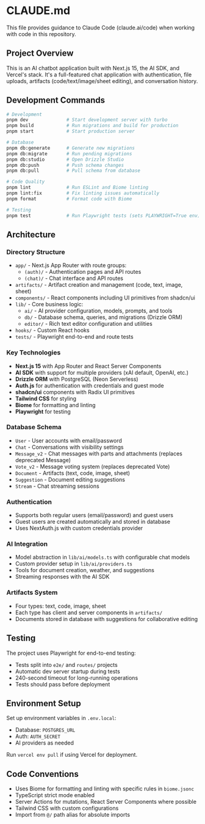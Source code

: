 # CLAUDE.md

This file provides guidance to Claude Code (claude.ai/code) when working with code in this repository.

## Project Overview

This is an AI chatbot application built with Next.js 15, the AI SDK, and Vercel's stack. It's a full-featured chat application with authentication, file uploads, artifacts (code/text/image/sheet editing), and conversation history.

## Development Commands

```bash
# Development
pnpm dev              # Start development server with turbo
pnpm build            # Run migrations and build for production
pnpm start            # Start production server

# Database
pnpm db:generate      # Generate new migrations
pnpm db:migrate       # Run pending migrations
pnpm db:studio        # Open Drizzle Studio
pnpm db:push          # Push schema changes
pnpm db:pull          # Pull schema from database

# Code Quality
pnpm lint             # Run ESLint and Biome linting
pnpm lint:fix         # Fix linting issues automatically
pnpm format           # Format code with Biome

# Testing
pnpm test             # Run Playwright tests (sets PLAYWRIGHT=True env)
```

## Architecture

### Directory Structure
- `app/` - Next.js App Router with route groups:
  - `(auth)/` - Authentication pages and API routes
  - `(chat)/` - Chat interface and API routes
- `artifacts/` - Artifact creation and management (code, text, image, sheet)
- `components/` - React components including UI primitives from shadcn/ui
- `lib/` - Core business logic:
  - `ai/` - AI provider configuration, models, prompts, and tools
  - `db/` - Database schema, queries, and migrations (Drizzle ORM)
  - `editor/` - Rich text editor configuration and utilities
- `hooks/` - Custom React hooks
- `tests/` - Playwright end-to-end and route tests

### Key Technologies
- **Next.js 15** with App Router and React Server Components
- **AI SDK** with support for multiple providers (xAI default, OpenAI, etc.)
- **Drizzle ORM** with PostgreSQL (Neon Serverless)
- **Auth.js** for authentication with credentials and guest mode
- **shadcn/ui** components with Radix UI primitives
- **Tailwind CSS** for styling
- **Biome** for formatting and linting
- **Playwright** for testing

### Database Schema
- `User` - User accounts with email/password
- `Chat` - Conversations with visibility settings
- `Message_v2` - Chat messages with parts and attachments (replaces deprecated Message)
- `Vote_v2` - Message voting system (replaces deprecated Vote)
- `Document` - Artifacts (text, code, image, sheet)
- `Suggestion` - Document editing suggestions
- `Stream` - Chat streaming sessions

### Authentication
- Supports both regular users (email/password) and guest users
- Guest users are created automatically and stored in database
- Uses NextAuth.js with custom credentials provider

### AI Integration
- Model abstraction in `lib/ai/models.ts` with configurable chat models
- Custom provider setup in `lib/ai/providers.ts`
- Tools for document creation, weather, and suggestions
- Streaming responses with the AI SDK

### Artifacts System
- Four types: text, code, image, sheet
- Each type has client and server components in `artifacts/`
- Documents stored in database with suggestions for collaborative editing

## Testing

The project uses Playwright for end-to-end testing:
- Tests split into `e2e/` and `routes/` projects
- Automatic dev server startup during tests
- 240-second timeout for long-running operations
- Tests should pass before deployment

## Environment Setup

Set up environment variables in `.env.local`:
- Database: `POSTGRES_URL`
- Auth: `AUTH_SECRET`
- AI providers as needed

Run `vercel env pull` if using Vercel for deployment.

## Code Conventions

- Uses Biome for formatting and linting with specific rules in `biome.jsonc`
- TypeScript strict mode enabled
- Server Actions for mutations, React Server Components where possible
- Tailwind CSS with custom configurations
- Import from `@/` path alias for absolute imports